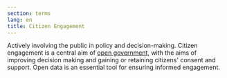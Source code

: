 ```yaml
---
section: terms
lang: en
title: Citizen Engagement 
---
```

Actively involving the public in policy and decision-making. Citizen engagement is a central aim of [open government](../open-government/), with the aims of improving decision making and gaining or retaining citizens' consent and support. Open data is an essential tool for ensuring informed engagement.
